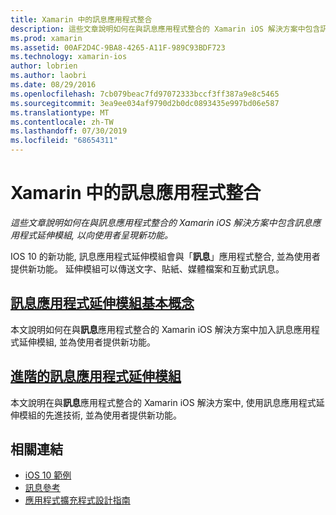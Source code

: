 ```yaml
---
title: Xamarin 中的訊息應用程式整合
description: 這些文章說明如何在與訊息應用程式整合的 Xamarin iOS 解決方案中包含訊息應用程式延伸模組, 以向使用者呈現新功能。
ms.prod: xamarin
ms.assetid: 00AF2D4C-9BA8-4265-A11F-989C93BDF723
ms.technology: xamarin-ios
author: lobrien
ms.author: laobri
ms.date: 08/29/2016
ms.openlocfilehash: 7cb079beac7fd97072333bccf3ff387a9e8c5465
ms.sourcegitcommit: 3ea9ee034af9790d2b0dc0893435e997bd06e587
ms.translationtype: MT
ms.contentlocale: zh-TW
ms.lasthandoff: 07/30/2019
ms.locfileid: "68654311"
---
```

# <a name="message-app-integration-in-xamarinios"></a>Xamarin 中的訊息應用程式整合

_這些文章說明如何在與訊息應用程式整合的 Xamarin iOS 解決方案中包含訊息應用程式延伸模組, 以向使用者呈現新功能。_

IOS 10 的新功能, 訊息應用程式延伸模組會與「**訊息**」應用程式整合, 並為使用者提供新功能。 延伸模組可以傳送文字、貼紙、媒體檔案和互動式訊息。

    
## <a name="message-app-extension-basicsiosplatformmessage-app-integrationintro-to-message-app-extensionsmd"></a>[訊息應用程式延伸模組基本概念](~/ios/platform/message-app-integration/intro-to-message-app-extensions.md)

本文說明如何在與**訊息**應用程式整合的 Xamarin iOS 解決方案中加入訊息應用程式延伸模組, 並為使用者提供新功能。

## <a name="advanced-message-app-extensionsiosplatformmessage-app-integrationintro-to-message-app-extensionsmd"></a>[進階的訊息應用程式延伸模組](~/ios/platform/message-app-integration/intro-to-message-app-extensions.md)

本文說明在與**訊息**應用程式整合的 Xamarin iOS 解決方案中, 使用訊息應用程式延伸模組的先進技術, 並為使用者提供新功能。


## <a name="related-links"></a>相關連結

- [iOS 10 範例](https://docs.microsoft.com/samples/browse/?products=xamarin&term=Xamarin.iOS+iOS10)
- [訊息參考](https://developer.apple.com/reference/messages)
- [應用程式擴充程式設計指南](https://developer.apple.com/library/prerelease/content/documentation/General/Conceptual/ExtensibilityPG/index.html#//apple_ref/doc/uid/TP40014214)

